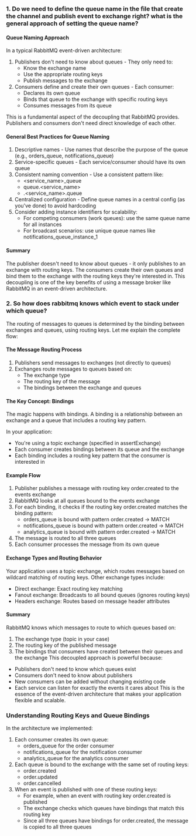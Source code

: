 ### 1. Do we need to define the queue name in the file that create the channel and publish event to exchange right? what is the general approach of setting the queue name?
#### Queue Naming Approach
In a typical RabbitMQ event-driven architecture:
1. Publishers don't need to know about queues - They only need to:
    - Know the exchange name
    - Use the appropriate routing keys
    - Publish messages to the exchange
2. Consumers define and create their own queues - Each consumer:
    - Declares its own queue
    - Binds that queue to the exchange with specific routing keys
    - Consumes messages from its queue

This is a fundamental aspect of the decoupling that RabbitMQ provides. Publishers and consumers don't need direct knowledge of each other.

#### General Best Practices for Queue Naming
1. Descriptive names - Use names that describe the purpose of the queue (e.g., orders_queue, notifications_queue)
2. Service-specific queues - Each service/consumer should have its own queue
3. Consistent naming convention - Use a consistent pattern like:
    - <service_name>_queue
    - queue.<service_name>
    - <environment>.<service_name>.queue
4. Centralized configuration - Define queue names in a central config (as you've done) to avoid hardcoding
5. Consider adding instance identifiers for scalability:
    - For competing consumers (work queues): use the same queue name for all instances
    - For broadcast scenarios: use unique queue names like notifications_queue_instance_1

#### Summary
The publisher doesn't need to know about queues - it only publishes to an exchange with routing keys. The consumers create their own queues and bind them to the exchange with the routing keys they're interested in. This decoupling is one of the key benefits of using a message broker like RabbitMQ in an event-driven architecture.


### 2. So how does rabbitmq knows which event to stack under which queue?

The routing of messages to queues is determined by the binding between exchanges and queues, using routing keys. Let me explain the complete flow:

#### The Message Routing Process
1. Publishers send messages to exchanges (not directly to queues)
2. Exchanges route messages to queues based on:
    - The exchange type
    - The routing key of the message
    - The bindings between the exchange and queues

#### The Key Concept: Bindings
The magic happens with bindings. A binding is a relationship between an exchange and a queue that includes a routing key pattern.

In your application:
- You're using a topic exchange (specified in assertExchange)
- Each consumer creates bindings between its queue and the exchange
- Each binding includes a routing key pattern that the consumer is interested in

#### Example Flow
1. Publisher publishes a message with routing key order.created to the events exchange
2. RabbitMQ looks at all queues bound to the events exchange
3. For each binding, it checks if the routing key order.created matches the binding pattern:
    - orders_queue is bound with pattern order.created → MATCH
    - notifications_queue is bound with pattern order.created → MATCH
    - analytics_queue is bound with pattern order.created → MATCH
4. The message is routed to all three queues
5. Each consumer processes the message from its own queue
#### Exchange Types and Routing Behavior
Your application uses a topic exchange, which routes messages based on wildcard matching of routing keys. Other exchange types include:
- Direct exchange: Exact routing key matching
- Fanout exchange: Broadcasts to all bound queues (ignores routing keys)
- Headers exchange: Routes based on message header attributes

#### Summary
RabbitMQ knows which messages to route to which queues based on:
1. The exchange type (topic in your case)
2. The routing key of the published message
3. The bindings that consumers have created between their queues and the exchange
This decoupled approach is powerful because:
- Publishers don't need to know which queues exist
- Consumers don't need to know about publishers
- New consumers can be added without changing existing code
- Each service can listen for exactly the events it cares about
This is the essence of the event-driven architecture that makes your application flexible and scalable.


### Understanding Routing Keys and Queue Bindings

In the architecture we implemented:

1. Each consumer creates its own queue:
    - orders_queue for the order consumer
    - notifications_queue for the notification consumer
    - analytics_queue for the analytics consumer
2. Each queue is bound to the exchange with the same set of routing keys:
    - order.created
    - order.updated
    - order.cancelled 
3. When an event is published with one of these routing keys:
    - For example, when an event with routing key order.created is published
    - The exchange checks which queues have bindings that match this routing key
    - Since all three queues have bindings for order.created, the message is copied to all three queues